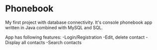 # Phonebook
My first project with database connectivity. It's console phonebook app written in Java combined with MySQL and SQL.

App has following features:
-Login/Registration
-Edit, delete contact
-Display all contacts
-Search contacts
